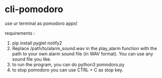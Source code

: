 # cli-pomodoro
use ur terminal as pomodoro apps!


requirements :
1. pip install pyglet notify2
2. Replace /path/to/alarm_sound.wav in the play_alarm function with the path to your own alarm sound file (in WAV format). You can use any sound file you like.
3. to run the program, you can do
   python3 pomodoro.py
4. to stop pomodoro you can use CTRL + C as stop key.
